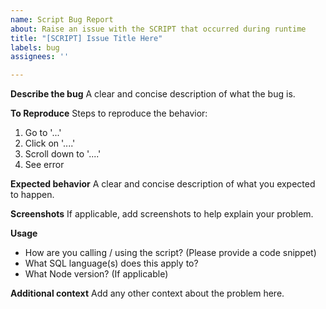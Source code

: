 ```yaml
---
name: Script Bug Report
about: Raise an issue with the SCRIPT that occurred during runtime
title: "[SCRIPT] Issue Title Here"
labels: bug
assignees: ''

---
```


**Describe the bug**
A clear and concise description of what the bug is.

**To Reproduce**
Steps to reproduce the behavior:
1. Go to '...'
2. Click on '....'
3. Scroll down to '....'
4. See error

**Expected behavior**
A clear and concise description of what you expected to happen.

**Screenshots**
If applicable, add screenshots to help explain your problem.

**Usage**
 - How are you calling / using the script? (Please provide a code snippet)
 - What SQL language(s) does this apply to?
 - What Node version? (If applicable)

**Additional context**
Add any other context about the problem here.
